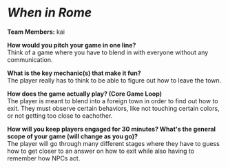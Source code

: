 # *When in Rome*

**Team Members:** kai

**How would you pitch your game in one line?**  
Think of a game where you have to blend in with everyone without any communication.

**What is the key mechanic(s) that make it fun?**  
The player really has to think to be able to figure out how to leave the town.

**How does the game actually play? (Core Game Loop)**  
The player is meant to blend into a foreign town in order to find out how to exit. They must observe certain behaviors, like not touching certain colors, or not getting too close to eachother.

**How will you keep players engaged for 30 minutes? What's the general scope of your game (will change as you go)?**  
The player will go through many different stages where they have to guess how to get closer to an answer on how to exit while also having to remember how NPCs act.

<!-- *Remember: Focus on gameplay mechanics and player experience. Save the details about story, art style, sound design, UI flowcharts, marketing plans, or achievements for later.* -->
